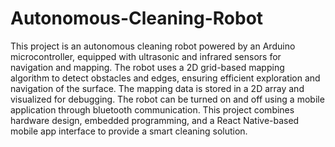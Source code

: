 # Autonomous-Cleaning-Robot
This project is an autonomous cleaning robot powered by an Arduino microcontroller, equipped with ultrasonic and infrared sensors for navigation and mapping. The robot uses a 2D grid-based mapping algorithm to detect obstacles and edges, ensuring efficient exploration and navigation of the surface. The mapping data is stored in a 2D array and visualized for debugging. The robot can be turned on and off using a mobile application through bluetooth communication. This project combines hardware design, embedded programming, and a React Native-based mobile app interface to provide a smart cleaning solution.
